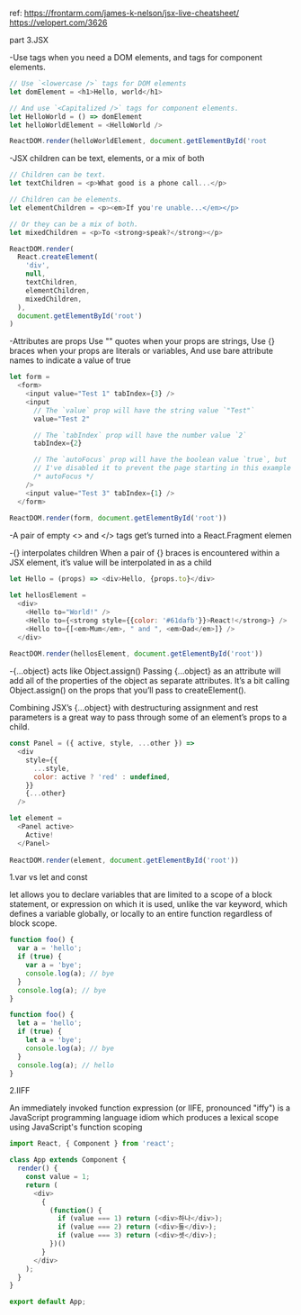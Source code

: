 ref: https://frontarm.com/james-k-nelson/jsx-live-cheatsheet/  https://velopert.com/3626

part 3.JSX

-Use <lowercase /> tags when you need a DOM elements, and <Capitalized /> tags for component elements.
```js
// Use `<lowercase />` tags for DOM elements
let domElement = <h1>Hello, world</h1>

// And use `<Capitalized />` tags for component elements.
let HelloWorld = () => domElement
let helloWorldElement = <HelloWorld /> 

ReactDOM.render(helloWorldElement, document.getElementById('root
```
-JSX children can be text, elements, or a mix of both
```js
// Children can be text.
let textChildren = <p>What good is a phone call...</p>

// Children can be elements.
let elementChildren = <p><em>If you're unable...</em></p>

// Or they can be a mix of both.
let mixedChildren = <p>To <strong>speak?</strong></p>

ReactDOM.render(
  React.createElement(
    'div',
    null,
    textChildren,
    elementChildren,
    mixedChildren,
  ),
  document.getElementById('root')
)
```
-Attributes are props
Use "" quotes when your props are strings, Use {} braces when your props are literals or variables, And use bare attribute names to indicate a value of true
```js 
let form =
  <form>
    <input value="Test 1" tabIndex={3} />
    <input
      // The `value` prop will have the string value `"Test"`
      value="Test 2"

      // The `tabIndex` prop will have the number value `2`
      tabIndex={2}

      // The `autoFocus` prop will have the boolean value `true`, but
      // I've disabled it to prevent the page starting in this example ;)
      /* autoFocus */
    />
    <input value="Test 3" tabIndex={1} />
  </form>
  
ReactDOM.render(form, document.getElementById('root'))
```
-A pair of empty <> and </> tags get’s turned into a React.Fragment elemen

-{} interpolates children
When a pair of {} braces is encountered within a JSX element, it’s value will be interpolated in as a child
```js
let Hello = (props) => <div>Hello, {props.to}</div>

let hellosElement =
  <div>
    <Hello to="World!" />
    <Hello to={<strong style={{color: '#61dafb'}}>React!</strong>} />
    <Hello to={[<em>Mum</em>, " and ", <em>Dad</em>]} />
  </div>
  
ReactDOM.render(hellosElement, document.getElementById('root'))
```
-{...object} acts like Object.assign()
Passing {...object} as an attribute will add all of the properties of the object as separate attributes. It’s a bit calling Object.assign() on the props that you’ll pass to createElement().

Combining JSX’s {...object} with destructuring assignment and rest parameters is a great way to pass through some of an element’s props to a child.
```js
const Panel = ({ active, style, ...other }) =>
  <div
    style={{
      ...style,
      color: active ? 'red' : undefined,
    }}
    {...other}
  />

let element =
  <Panel active>
    Active!
  </Panel>
  
ReactDOM.render(element, document.getElementById('root'))
```

1.var vs let and const

let allows you to declare variables that are limited to a scope of a block statement, or expression on which it is used, unlike the var keyword, which defines a variable globally, or locally to an entire function regardless of block scope.

```js
function foo() {
  var a = 'hello';
  if (true) {
    var a = 'bye';
    console.log(a); // bye
  }
  console.log(a); // bye
}
```
```js
function foo() {
  let a = 'hello';
  if (true) {
    let a = 'bye';
    console.log(a); // bye
  }
  console.log(a); // hello
}
```


2.IIFF

An immediately invoked function expression (or IIFE, pronounced "iffy") is a JavaScript programming language idiom which produces a lexical scope using JavaScript's function scoping
```js
import React, { Component } from 'react';

class App extends Component {
  render() {
    const value = 1;
    return (
      <div>
        {
          (function() {
            if (value === 1) return (<div>하나</div>);
            if (value === 2) return (<div>둘</div>);
            if (value === 3) return (<div>셋</div>);
          })()
        }
      </div>
    );
  }
}

export default App;
```
